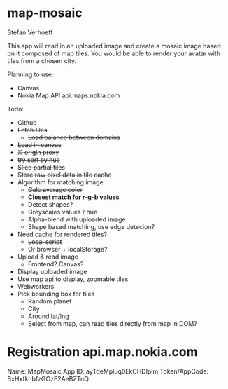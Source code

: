 map-mosaic
==========

Stefan Verhoeff

This app will read in an uploaded image and create a mosaic image based on it composed of map tiles. You would be able to render your avatar with tiles from a chosen city.

Planning to use:
- Canvas
- Nokia Map API api.maps.nokia.com

Todo:
- ~~Github~~
- ~~Fetch tiles~~
  - ~~Load balance between domains~~
- ~~Load in canvas~~
 - ~~X-origin proxy~~
- ~~try sort by hue~~
- ~~Slice partial tiles~~
- ~~Store raw pixel data in tile cache~~
- Algorithm for matching image
  - ~~Calc average color~~
  - **Closest match for r-g-b values**
  - Detect shapes?
  - Greyscales values / hue
  - Alpha-blend with uploaded image
  - Shape based matching, use edge detecion?
- Need cache for rendered tiles?
  - ~~Local script~~
  - Or browser + localStorage?
- Upload & read image
  - Frontend? Canvas?
- Display uploaded image
- Use map api to display, zoomable tiles
- Webworkers
- Pick bounding box for tiles
  - Random planet
  - City
  - Around lat/lng
  - Select from map, can read tiles directly from map in DOM?

Registration api.map.nokia.com
==============================

Name: MapMosaic
App ID: ayTdeMpluq0EkCHDIplm
Token/AppCode: SxHxfkhbfzGOzF2AeBZTnQ
